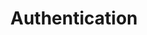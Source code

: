 ---
title: Authentication
position_number: 2
parameters:
  - name:
    content:
content_markdown: |-
  You need to be authenticated for all API requests. You will need to request an API token from support.

  We use Token authentication, add the API key to the Authorization header for all requests.
  
  `Authorization: Token token="{api-token}"`
  {: .info}
  
  You will also need the account subdomain, the following example is the base URL for each request:
  
  `https://{subdomain}.vehichaul.com/api/...`
  {: .info}

  Nothing will work unless you include your supplied API key
  {: .error}
left_code_blocks:
  - code_block:
    title:
    language:
right_code_blocks:
  - code_block:
    title:
    language:
  - code_block:
    title:
    language:
---